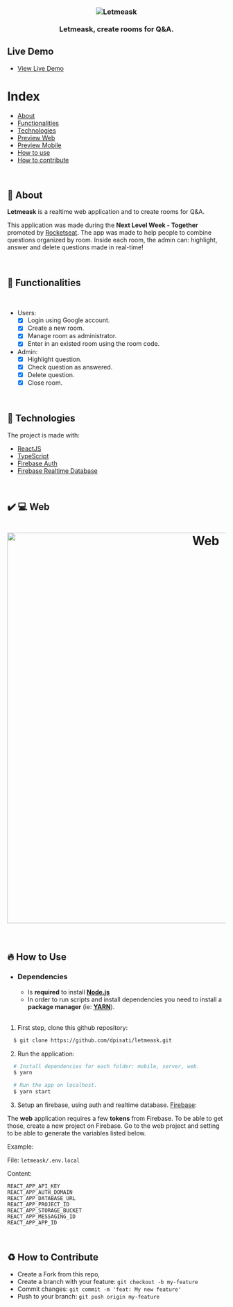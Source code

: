 <h3 align="center">
    <img src="./.github/letmeaskLogoPng.png" alt="Letmeask" />
    <br><br>
    <b>Letmeask, create rooms for Q&A.</b>  
    <br>
</h3>

## Live Demo

- [View Live Demo](https://pisati-letmeask.web.app/)

# Index

- [About](#about)
- [Functionalities](#functionalities)
- [Technologies](#technologies)
- [Preview Web](#preview-web)
- [Preview Mobile](#preview-mobile)
- [How to use](#how-to-use)
- [How to contribute](#how-to-contribute)

<br>

<a id="about"></a>

## :bookmark: About

<strong>Letmeask</strong> is a realtime web application and to create rooms for Q&A.

This application was made during the <strong>Next Level Week - Together</strong> promoted by [Rocketseat](https://rocketseat.com.br/). 
The app was made to help people to combine questions organized by room. Inside each room, the admin can: highlight, answer and delete questions made in real-time!

<br>

<a id="functionalities"></a>

## :dart: Functionalities

<br>

- Users:
  - [x] Login using Google account.
  - [x] Create a new room.
  - [x] Manage room as administrator.
  - [x] Enter in an existed room using the room code.

- Admin:
  - [x] Highlight question.
  - [x] Check question as answered.
  - [x] Delete question.
  - [x] Close room.
  
<br>

<a id="technologies"></a>

## :rocket: Technologies

The project is made with:

- [ReactJS](https://reactjs.org/)
- [TypeScript](https://www.typescriptlang.org/)
- [Firebase Auth](https://firebase.google.com/)
- [Firebase Realtime Database](https://firebase.google.com/)

<br>

<a id="preview-web"></a>

## :heavy_check_mark: :computer: Web

<h1 align="center">
    <img alt="Web" src=".github/letmeask.gif" width="900px">
</h1>

<br>

<a id="how-to-use"></a>

## :fire: How to Use

- ### **Dependencies**

  - Is **required** to install **[Node.js](https://nodejs.org/en/)**
  - In order to run scripts and install dependencies you need to install a **package manager** (ie: **[YARN](https://yarnpkg.com/)**).

  <br>

1. First step, clone this github repository:

```sh
  $ git clone https://github.com/dpisati/letmeask.git
```

2. Run the application:

```sh
  # Install dependencies for each folder: mobile, server, web.
  $ yarn

  # Run the app on localhost.
  $ yarn start
```

3. Setup an firebase, using auth and realtime database. [Firebase](https://firebase.google.com/):

The **web** application requires a few **tokens** from Firebase. To be able to get those, create a new project on Firebase. Go to the web project and setting to be able to generate the variables listed below.

Example:

File: `letmeask/.env.local`

Content:

```text
REACT_APP_API_KEY
REACT_APP_AUTH_DOMAIN
REACT_APP_DATABASE_URL
REACT_APP_PROJECT_ID
REACT_APP_STORAGE_BUCKET
REACT_APP_MESSAGING_ID
REACT_APP_APP_ID
```

<br>

<a id="how-to-contribute"></a>

## :recycle: How to Contribute

- Create a Fork from this repo,
- Create a branch with your feature: `git checkout -b my-feature`
- Commit changes: `git commit -m 'feat: My new feature'`
- Push to your branch: `git push origin my-feature`
